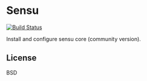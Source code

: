 Sensu
=====

[![Build Status](https://travis-ci.org/joshbenner/sensu-ansible-role.svg?branch=master)](https://travis-ci.org/joshbenner/sensu-ansible-role)

Install and configure sensu core (community version).

License
-------

BSD
